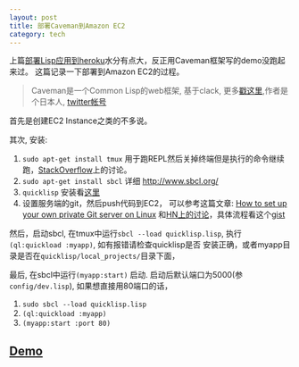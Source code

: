 ```yaml
---
layout: post
title: 部署Caveman到Amazon EC2
category: tech
---
```

上篇[部署Lisp应用到heroku][1]水分有点大，反正用Caveman框架写的demo没跑起来过。
这篇记录一下部署到Amazon EC2的过程。
> Caveman是一个Common Lisp的web框架, 基于clack, 更多[戳这里][2],作者是个日本人,
> [twitter帐号](https://twitter.com/nitro_idiot)

首先是创建EC2 Instance之类的不多说。

其次, 安装:
1. `sudo apt-get install tmux` 用于跑REPL然后关掉终端但是执行的命令继续跑，[StackOverflow][stackoverflow]上的讨论。
2. `sudo apt-get install sbcl` 详细 http://www.sbcl.org/
3. `quicklisp` 安装看[这里][quicklisp]
4. 设置服务端的git，然后push代码到EC2， 可以参考这篇文章: [How to set up your own private Git server on Linux][setup-git]
   和[HN上的讨论][hn-git-setup]，具体流程看这个[gist](https://gist.github.com/4239048)

然后，启动sbcl, 在tmux中运行`sbcl --load quicklisp.lisp`, 执行`(ql:quickload :myapp)`, 如有报错请检查quicklisp是否
安装正确，或者myapp目录是否在`quicklisp/local_projects/`目录下面，

最后, 在sbcl中运行`(myapp:start)` 启动. 启动后默认端口为5000(参`config/dev.lisp`), 如果想直接用80端口的话，
1. `sudo sbcl --load quicklisp.lisp`
2. `(ql:quickload :myapp)`
3. `(myapp:start :port 80)`

## [Demo](http://llbire.com)

[1]: http://blog.lenage.com/tech/2012/12/07/deploy-common-lisp-app-to-heroku/
[2]: https://github.com/fukamachi/caveman
[setup-git]: http://tumblr.intranation.com/post/766290565/how-set-up-your-own-private-git-server-linux
[hn-git-setup]: http://news.ycombinator.com/item?id=1652414
[stackoverflow]: http://stackoverflow.com/questions/451329/what-is-the-preferred-way-to-run-lisp-web-application
[quicklisp]: http://www.quicklisp.org/beta/
